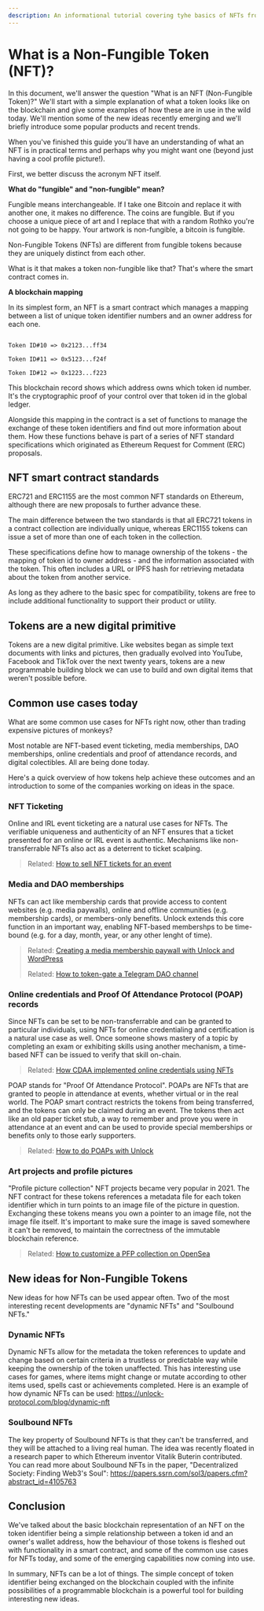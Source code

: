 ```yaml
---
description: An informational tutorial covering tyhe basics of NFTs from developer’s perspective.
---
```


# What is a Non-Fungible Token (NFT)?

In this document, we'll answer the question "What is an NFT (Non-Fungible Token)?" We'll start with a simple explanation of what a token looks like on the blockchain and give some examples of how these are in use in the wild today. We'll mention some of the new ideas recently emerging and we'll briefly introduce some popular products and recent trends.

When you've finished this guide you'll have an understanding of what an NFT is in practical terms and perhaps why you might want one (beyond just having a cool profile picture!).

First, we better discuss the acronym NFT itself.

**What do "fungible" and "non-fungible" mean?**

Fungible means interchangeable. If I take one Bitcoin and replace it with another one, it makes no difference. The coins are fungible. But if you choose a unique piece of art and I replace that with a random Rothko you're not going to be happy. Your artwork is non-fungible, a bitcoin is fungible. 

Non-Fungible Tokens (NFTs) are different from fungible tokens because they are uniquely distinct from each other. 

What is it that makes a token non-fungible like that? That's where the smart contract comes in.

**A blockchain mapping**

In its simplest form, an NFT is a smart contract which manages a mapping between a list of unique token identifier numbers and an owner address for each one.

```

Token ID#10 => 0x2123...ff34

Token ID#11 => 0x5123...f24f

Token ID#12 => 0x1223...f223

```

This blockchain record shows which address owns which token id number. It's the cryptographic proof of your control over that token id in the global ledger.

Alongside this mapping in the contract is a set of functions to manage the exchange of these token identifiers and find out more information about them. How these functions behave is part of a series of NFT standard specifications which originated as Ethereum Request for Comment (ERC) proposals.

## NFT smart contract standards

ERC721 and ERC1155 are the most common NFT standards on Ethereum, although there are new proposals to further advance these.

The main difference between the two standards is that all ERC721 tokens in a contract collection are individually unique, whereas ERC1155 tokens can issue a set of more than one of each token in the collection.

These specifications define how to manage ownership of the tokens - the mapping of token id to owner address - and the information associated with the token. This often includes a URL or IPFS hash for retrieving metadata about the token from another service.

As long as they adhere to the basic spec for compatibility, tokens are free to include additional functionality to support their product or utility.

## Tokens are a new digital primitive

Tokens are a new digital primitive. Like websites began as simple text documents with links and pictures, then gradually evolved into YouTube, Facebook and TikTok over the next twenty years, tokens are a new programmable building block we can use to build and own digital items that weren't possible before.

## Common use cases today

What are some common use cases for NFTs right now, other than trading expensive pictures of monkeys?

Most notable are NFT-based event ticketing, media memberships, DAO memberships, online credentials and proof of attendance records, and digital colectibles. All are being done today.

Here's a quick overview of how tokens help achieve these outcomes and an introduction to some of the companies working on ideas in the space.

### NFT Ticketing 

Online and IRL event ticketing are a natural use cases for NFTs. The verifiable uniqueness and authenticity of an NFT ensures that a ticket presented for an online or IRL event is authentic. Mechanisms like non-transferrable NFTs also act as a deterrent to ticket scalping.

> Related: [How to sell NFT tickets for an event](https://unlock-protocol.com/guides/how-to-sell-nft-tickets-for-an-event/)

### Media and DAO memberships

NFTs can act like membership cards that provide access to content websites (e.g. media paywalls), online and offline communities (e.g. membership cards), or members-only benefits. Unlock extends this core function in an important way, enabling NFT-based membershps to be time-bound (e.g. for a day, month, year, or any other lenght of time).

> Related: [Creating a media membership paywall with Unlock and WordPress](https://unlock-protocol.com/guides/guide-to-the-unlock-protocol-wordpress-plugin/)
> 
> Related: [How to token-gate a Telegram DAO channel](https://unlock-protocol.com/guides/how-to-token-gate-telegram-with-unlock-protocol-and-guild-xyz/)

### Online credentials and Proof Of Attendance Protocol (POAP) records

Since NFTs can be set to be non-transferrable and can be granted to particular individuals, using NFTs for online credentialing and certification is a natural use case as well. Once someone shows mastery of a topic by completing an exam or exhibiting skills using another mechanism, a time-based NFT can be issued to verify that skill on-chain.

> Related: [How CDAA implemented online credentials using NFTs](https://unlock-protocol.com/blog/cdaa-unlock-case-study)

POAP stands for "Proof Of Attendance Protocol". POAPs are NFTs that are granted to people in attendance at events, whether virtual or in the real world. The POAP smart contract restricts the tokens from being transferred, and the tokens can only be claimed during an event. The tokens then act like an old paper ticket stub, a way to remember and prove you were in attendance at an event and can be used to provide special memberships or benefits only to those early supporters.

> Related: [How to do POAPs with Unlock](https://unlock-protocol.com/guides/how-to-do-poaps-with-unlock/)

### Art projects and profile pictures

"Profile picture collection" NFT projects became very popular in 2021. The NFT contract for these tokens references a metadata file for each token identifier which in turn points to an image file of the picture in question. Exchanging these tokens means you own a pointer to an image file, not the image file itself. It's important to make sure the image is saved somewhere it can't be removed, to maintain the correctness of the immutable blockchain reference.

> Related: [How to customize a PFP collection on OpenSea](https://docs.unlock-protocol.com/move-to-guides/customizing-locks-on-opensea)

## New ideas for Non-Fungible Tokens

New ideas for how NFTs can be used appear often. Two of the most interesting recent developments are "dynamic NFTs" and "Soulbound NFTs."

### Dynamic NFTs

Dynamic NFTs allow for the metadata the token references to update and change based on certain criteria in a trustless or predictable way while keeping the ownership of the token unaffected. This has interesting use cases for games, where items might change or mutate according to other items used, spells cast or achievements completed. Here is an example of how dynamic NFTs can be used: https://unlock-protocol.com/blog/dynamic-nft

### Soulbound NFTs

The key property of Soulbound NFTs is that they can't be transferred, and they will be attached to a living real human. The idea was recently floated in a research paper to which Ethereum inventor Vitalik Buterin contributed. You can read more about Soulbound NFTs in the paper, "Decentralized Society: Finding Web3's Soul": https://papers.ssrn.com/sol3/papers.cfm?abstract_id=4105763

## Conclusion

We've talked about the basic blockchain representation of an NFT on the token identifier being a simple relationship between a token id and an owner's wallet address, how the behaviour of those tokens is fleshed out with functionality in a smart contract, and some of the common use cases for NFTs today, and some of the emerging capabilities now coming into use.

In summary, NFTs can be a lot of things. The simple concept of token identifier being exchanged on the blockchain coupled with the infinite possibilities of a programmable blockchain is a powerful tool for building interesting new ideas.
